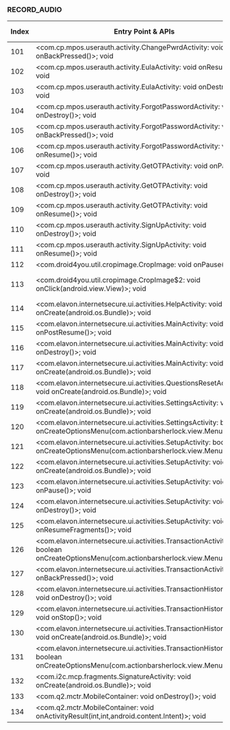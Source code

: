 ### RECORD_AUDIO
| Index | Entry Point & APIs | Screen shot | Resource id | Label |
| ------------- | ------------- | ------------- |-------------|-------------|
| 101 | <com.cp.mpos.userauth.activity.ChangePwrdActivity: void onBackPressed()>; void <init> | ![](F:\COSMOS\output\py\Play_win8\Finance\com.cp.mpos\com.cp.mpos.userauth.activity.ChangePwrdActivity.png) |  |  |
| 102 | <com.cp.mpos.userauth.activity.EulaActivity: void onResume()>; void <init> | ![](F:\COSMOS\output\py\Play_win8\Finance\com.cp.mpos\com.cp.mpos.userauth.activity.EulaActivity.png) |  | |
| 103 | <com.cp.mpos.userauth.activity.EulaActivity: void onDestroy()>; void <init> | ![](F:\COSMOS\output\py\Play_win8\Finance\com.cp.mpos\com.cp.mpos.userauth.activity.EulaActivity.png) |  | |
| 104 | <com.cp.mpos.userauth.activity.ForgotPasswordActivity: void onDestroy()>; void <init> | ![](F:\COSMOS\output\py\Play_win8\Finance\com.cp.mpos\com.cp.mpos.userauth.activity.ForgotPasswordActivity.png) |  | |
| 105 | <com.cp.mpos.userauth.activity.ForgotPasswordActivity: void onBackPressed()>; void <init> | ![](F:\COSMOS\output\py\Play_win8\Finance\com.cp.mpos\com.cp.mpos.userauth.activity.ForgotPasswordActivity.png) |  | |
| 106 | <com.cp.mpos.userauth.activity.ForgotPasswordActivity: void onResume()>; void <init> | ![](F:\COSMOS\output\py\Play_win8\Finance\com.cp.mpos\com.cp.mpos.userauth.activity.ForgotPasswordActivity.png) |  | |
| 107 | <com.cp.mpos.userauth.activity.GetOTPActivity: void onPause()>; void <init> | ![](F:\COSMOS\output\py\Play_win8\Finance\com.cp.mpos\com.cp.mpos.userauth.activity.GetOTPActivity.png) |  | F |
| 108 | <com.cp.mpos.userauth.activity.GetOTPActivity: void onDestroy()>; void <init> | ![](F:\COSMOS\output\py\Play_win8\Finance\com.cp.mpos\com.cp.mpos.userauth.activity.GetOTPActivity.png) |  | F |
| 109 | <com.cp.mpos.userauth.activity.GetOTPActivity: void onResume()>; void <init> | ![](F:\COSMOS\output\py\Play_win8\Finance\com.cp.mpos\com.cp.mpos.userauth.activity.GetOTPActivity.png) |  | F |
| 110 | <com.cp.mpos.userauth.activity.SignUpActivity: void onDestroy()>; void <init> | ![](F:\COSMOS\output\py\Play_win8\Finance\com.cp.mpos\com.cp.mpos.userauth.activity.SignUpActivity.png) |  | F |
| 111 | <com.cp.mpos.userauth.activity.SignUpActivity: void onResume()>; void <init> | ![](F:\COSMOS\output\py\Play_win8\Finance\com.cp.mpos\com.cp.mpos.userauth.activity.SignUpActivity.png) |  | F |
| 112 | <com.droid4you.util.cropimage.CropImage: void onPause()>; void <init> | ![](F:\COSMOS\output\py\Play_win8\Finance\com.cp.mpos\com.droid4you.util.cropimage.CropImage.png) |  |  |
| 113 | <com.droid4you.util.cropimage.CropImage$2: void onClick(android.view.View)>; void <init> | ![](F:\COSMOS\output\py\Play_win8\Finance\com.cp.mpos\com.droid4you.util.cropimage.CropImage.png) | {'2131558761': <sensitive_component.SensitiveComponent.SensitiveView object at 0x000001AB4A39C828>} | F |
| 114 | <com.elavon.internetsecure.ui.activities.HelpActivity: void onCreate(android.os.Bundle)>; void <init> | ![](F:\COSMOS\output\py\Play_win8\Finance\com.elavon.virtualmerchantmobile\com.elavon.internetsecure.ui.activities.HelpActivity.png) |  | |
| 115 | <com.elavon.internetsecure.ui.activities.MainActivity: void onPostResume()>; void <init> | ![](F:\COSMOS\output\py\Play_win8\Finance\com.elavon.virtualmerchantmobile\com.elavon.internetsecure.ui.activities.MainActivity.png) |  | |
| 116 | <com.elavon.internetsecure.ui.activities.MainActivity: void onDestroy()>; void <init> | ![](F:\COSMOS\output\py\Play_win8\Finance\com.elavon.virtualmerchantmobile\com.elavon.internetsecure.ui.activities.MainActivity.png) |  | |
| 117 | <com.elavon.internetsecure.ui.activities.MainActivity: void onCreate(android.os.Bundle)>; void <init> | ![](F:\COSMOS\output\py\Play_win8\Finance\com.elavon.virtualmerchantmobile\com.elavon.internetsecure.ui.activities.MainActivity.png) |  | |
| 118 | <com.elavon.internetsecure.ui.activities.QuestionsResetActivity: void onCreate(android.os.Bundle)>; void <init> | ![](F:\COSMOS\output\py\Play_win8\Finance\com.elavon.virtualmerchantmobile\com.elavon.internetsecure.ui.activities.QuestionsResetActivity.png) |  | |
| 119 | <com.elavon.internetsecure.ui.activities.SettingsActivity: void onCreate(android.os.Bundle)>; void <init> | ![](F:\COSMOS\output\py\Play_win8\Finance\com.elavon.virtualmerchantmobile\com.elavon.internetsecure.ui.activities.SettingsActivity.png) |  |  |
| 120 | <com.elavon.internetsecure.ui.activities.SettingsActivity: boolean onCreateOptionsMenu(com.actionbarsherlock.view.Menu)>; void <init> | ![](F:\COSMOS\output\py\Play_win8\Finance\com.elavon.virtualmerchantmobile\com.elavon.internetsecure.ui.activities.SettingsActivity.png) |  | F |
| 121 | <com.elavon.internetsecure.ui.activities.SetupActivity: boolean onCreateOptionsMenu(com.actionbarsherlock.view.Menu)>; void <init> | ![](F:\COSMOS\output\py\Play_win8\Finance\com.elavon.virtualmerchantmobile\com.elavon.internetsecure.ui.activities.SetupActivity.png) |  | |
| 122 | <com.elavon.internetsecure.ui.activities.SetupActivity: void onCreate(android.os.Bundle)>; void <init> | ![](F:\COSMOS\output\py\Play_win8\Finance\com.elavon.virtualmerchantmobile\com.elavon.internetsecure.ui.activities.SetupActivity.png) |  | |
| 123 | <com.elavon.internetsecure.ui.activities.SetupActivity: void onPause()>; void <init> | ![](F:\COSMOS\output\py\Play_win8\Finance\com.elavon.virtualmerchantmobile\com.elavon.internetsecure.ui.activities.SetupActivity.png) |  | |
| 124 | <com.elavon.internetsecure.ui.activities.SetupActivity: void onDestroy()>; void <init> | ![](F:\COSMOS\output\py\Play_win8\Finance\com.elavon.virtualmerchantmobile\com.elavon.internetsecure.ui.activities.SetupActivity.png) |  | |
| 125 | <com.elavon.internetsecure.ui.activities.SetupActivity: void onResumeFragments()>; void <init> | ![](F:\COSMOS\output\py\Play_win8\Finance\com.elavon.virtualmerchantmobile\com.elavon.internetsecure.ui.activities.SetupActivity.png) |  | |
| 126 | <com.elavon.internetsecure.ui.activities.TransactionActivity: boolean onCreateOptionsMenu(com.actionbarsherlock.view.Menu)>; void <init> | ![](F:\COSMOS\output\py\Play_win8\Finance\com.elavon.virtualmerchantmobile\com.elavon.internetsecure.ui.activities.TransactionActivity.png) |  | |
| 127 | <com.elavon.internetsecure.ui.activities.TransactionActivity: void onBackPressed()>; void <init> | ![](F:\COSMOS\output\py\Play_win8\Finance\com.elavon.virtualmerchantmobile\com.elavon.internetsecure.ui.activities.TransactionActivity.png) |  | |
| 128 | <com.elavon.internetsecure.ui.activities.TransactionHistoryActivity: void onDestroy()>; void <init> | ![](F:\COSMOS\output\py\Play_win8\Finance\com.elavon.virtualmerchantmobile\com.elavon.internetsecure.ui.activities.TransactionHistoryActivity.png) |  |  |
| 129 | <com.elavon.internetsecure.ui.activities.TransactionHistoryActivity: void onStop()>; void <init> | ![](F:\COSMOS\output\py\Play_win8\Finance\com.elavon.virtualmerchantmobile\com.elavon.internetsecure.ui.activities.TransactionHistoryActivity.png) |  |  |
| 130 | <com.elavon.internetsecure.ui.activities.TransactionHistoryActivity: void onCreate(android.os.Bundle)>; void <init> | ![](F:\COSMOS\output\py\Play_win8\Finance\com.elavon.virtualmerchantmobile\com.elavon.internetsecure.ui.activities.TransactionHistoryActivity.png) |  |  |
| 131 | <com.elavon.internetsecure.ui.activities.TransactionHistoryActivity: boolean onCreateOptionsMenu(com.actionbarsherlock.view.Menu)>; void <init> | ![](F:\COSMOS\output\py\Play_win8\Finance\com.elavon.virtualmerchantmobile\com.elavon.internetsecure.ui.activities.TransactionHistoryActivity.png) |  |  |
| 132 | <com.i2c.mcp.fragments.SignatureActivity: void onCreate(android.os.Bundle)>; void <init> | ![](F:\COSMOS\output\py\Play_win8\Finance\com.i2c.mcp.texasprogram\com.i2c.mcp.fragments.SignatureActivity.png) |  | F |
| 133 | <com.q2.mctr.MobileContainer: void onDestroy()>; void <init> | ![](F:\COSMOS\output\py\Play_win8\Finance\com.q2e.americanairlinesfederalcreditunion5083.mobile.production\com.q2.mctr.MobileContainer.png) |  |  |
| 134 | <com.q2.mctr.MobileContainer: void onActivityResult(int,int,android.content.Intent)>; void <init> | ![](F:\COSMOS\output\py\Play_win8\Finance\com.q2e.americanairlinesfederalcreditunion5083.mobile.production\com.q2.mctr.MobileContainer.png) |  | F |

